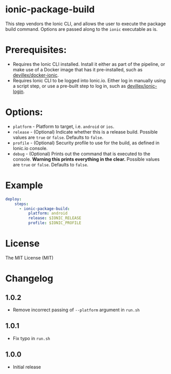 # ionic-package-build

This step vendors the Ionic CLI, and allows the user to execute the
package build command. Options are passed along to the `ionic` executable as is.

# Prerequisites:

* Requires the Ionic CLI installed. Install it either as part of the pipeline, or make use of a Docker image that has it pre-installed, such as [devillex/docker-ionic](https://hub.docker.com/r/devillex/docker-ionic/).
* Requires Ionic CLI to be logged into Ionic.io. Either log in manually using a script step, or use a pre-built step to log in, such as [devillex/ionic-login](https://github.com/devillex/wercker-ionic-login-step).

# Options:

* `platform` - Platform to target, i.e. `android` or `ios`.
* `release` - (Optional) Indicate whether this is a release build. Possible values are `true` or `false`. Defaults to `false`.
* `profile` - (Optional) Security profile to use for the build, as defined in Ionic.io console.
* `debug` - (Optional) Prints out the command that is executed to the console. **Warning this prints everything in the clear.** Possible values are `true` or `false`. Defaults to `false`.

# Example

```yml
deploy:
    steps:
      - ionic-package-build:
          platform: android
          release: $IONIC_RELEASE
          profile: $IONIC_PROFILE
```

# License

The MIT License (MIT)

# Changelog

## 1.0.2

- Remove incorrect passing of `--platform` argument in `run.sh`

## 1.0.1

- Fix typo in `run.sh`

## 1.0.0

- Initial release
